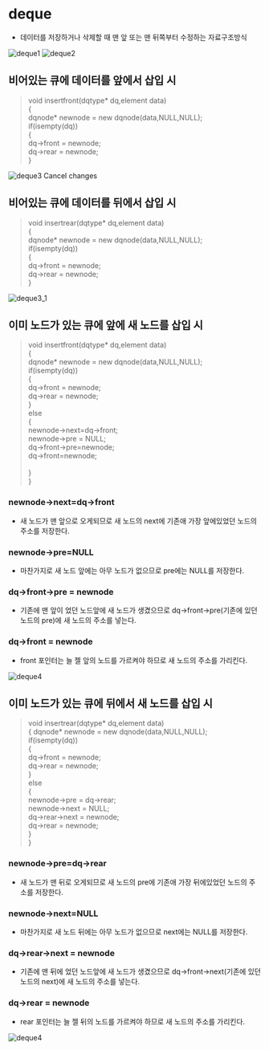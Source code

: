 # deque 
- 데이터를 저장하거나 삭제할 때 맨 앞 또는 맨 뒤쪽부터 수정하는 자료구조방식

![deque1](./img/deque1.jpg)
![deque2](./img/deque2.jpg)

## 비어있는 큐에 데이터를 앞에서 삽입 시
> void insertfront(dqtype* dq,element data)<br>
>{<br>
>	dqnode* newnode = new dqnode(data,NULL,NULL); <br>
>	if(isempty(dq))<br>
>{<br>
>		dq->front = newnode;<br>
>		dq->rear = newnode;<br>
>	}<br>

![deque3](./img/deque3.jpg)
Cancel changes
## 비어있는 큐에 데이터를 뒤에서 삽입 시
> void insertrear(dqtype* dq,element data)<br>
>{<br>
>	dqnode* newnode = new dqnode(data,NULL,NULL); <br>
>	if(isempty(dq))<br>
>{<br>
>		dq->front = newnode;<br>
>		dq->rear = newnode;<br>
>	}<br>

![deque3_1](./img/deque3_1.jpg)

## 이미 노드가 있는 큐에 앞에 새 노드를 삽입 시
>void insertfront(dqtype* dq,element data) <br>
>{<br>
>	dqnode* newnode = new dqnode(data,NULL,NULL);<br>
>	if(isempty(dq))<br>
>	{<br>
>		dq->front = newnode;<br>
>		dq->rear = newnode;<br>
>	}<br>
>	else<br>
>	{	<br>
>		newnode->next=dq->front;<br>
>		newnode->pre = NULL;<br>
>		dq->front->pre=newnode;<br>
>		dq->front=newnode;<br>
><br>
>	}<br>
>}<br>


 ### newnode->next=dq->front 
 - 새 노드가 맨 앞으로 오게되므로 새 노드의 next에 기존애 가장 앞에있었던 노드의 주소를 저장한다.
 ### newnode->pre=NULL
 - 마찬가지로 새 노드 앞에는 아무 노드가 없으므로 pre에는 NULL를 저장한다.
 ### dq->front->pre = newnode
 - 기존에 맨 앞이 었던 노드앞에 새 노드가 생겼으므로 dq->front->pre(기존에 있던 노드의 pre)에 새 노드의 주소를 넣는다. 
 ### dq->front = newnode
 - front 포인터는 늘 젤 앞의 노드를 가르켜야 하므로 새 노드의 주소를 가리킨다.
 
![deque4](./img/deque5.jpg)

## 이미 노드가 있는 큐에 뒤에서 새 노드를 삽입 시
>void insertrear(dqtype* dq,element data)<br>
>{	dqnode* newnode = new dqnode(data,NULL,NULL);<br>
>	if(isempty(dq))<br>
>	{<br>
>		dq->front = newnode;<br>
>		dq->rear = newnode;<br>
>	}<br>
>	else<br>
>	{<br>
>		newnode->pre = dq->rear;<br>
>		newnode->next = NULL;<br>
> 	dq->rear->next = newnode;<br>
> 	dq->rear = newnode;<br>
>}<br>
>}<br>


 ### newnode->pre=dq->rear 
 - 새 노드가 맨 뒤로 오게되므로 새 노드의 pre에 기존애 가장 뒤에있었던 노드의 주소를 저장한다.
 ### newnode->next=NULL
 - 마찬가지로 새 노드 뒤에는 아무 노드가 없으므로 next에는 NULL를 저장한다.
 ### dq->rear->next = newnode
 - 기존에 맨 뒤에 었던 노드앞에 새 노드가 생겼으므로 dq->front->next(기존에 있던 노드의 next)에 새 노드의 주소를 넣는다. 
 ### dq->rear = newnode
 - rear 포인터는 늘 젤 뒤의 노드를 가르켜야 하므로 새 노드의 주소를 가리킨다.
 
![deque4](./img/deque4.jpg)
